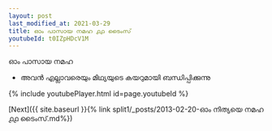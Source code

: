 ```yaml
---
layout: post
last_modified_at: 2021-03-29
title: ഓം പാസായ നമഹ ൧൧ ടൈംസ്
youtubeId: t0IZpHDcV1M
---
```

 
 
 ഓം പാസായ നമഹ 
 
 -  അവൻ എല്ലാവരെയും മിഥ്യയുടെ കയറുമായി ബന്ധിപ്പിക്കുന്നു 
 
  
 
  
 
 
 
 
 
 


{% include youtubePlayer.html id=page.youtubeId %}
 
[Next]({{ site.baseurl }}{% link  split1/_posts/2013-02-20-ഓം നിത്യയെ നമഹ ൧൧ ടൈംസ്.md%})
 
